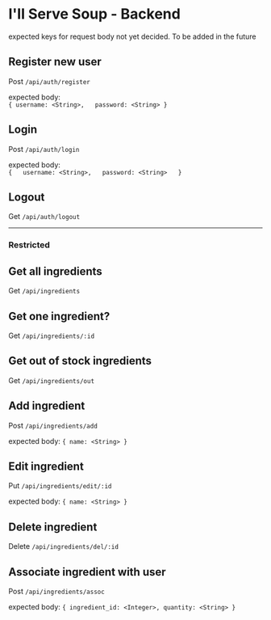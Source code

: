 # I'll Serve Soup - Backend

expected keys for request body not yet decided.  To be added in the future

## Register new user
Post `/api/auth/register`

expected body:  
`
{
  username: <String>,  
  password: <String>
}
`

## Login
Post `/api/auth/login`

expected body:  
`
{  
  username: <String>,  
  password: <String>  
}
`

## Logout
Get `/api/auth/logout`

---
### Restricted

## Get all ingredients
Get `/api/ingredients`

## Get one ingredient?
Get `/api/ingredients/:id`

## Get out of stock ingredients
Get `/api/ingredients/out`

## Add ingredient
Post `/api/ingredients/add`

expected body:
`
{
  name: <String>
}
`

## Edit ingredient
Put `/api/ingredients/edit/:id`

expected body:
`
{
  name: <String>
}
`

## Delete ingredient
Delete `/api/ingredients/del/:id`

## Associate ingredient with user
Post `/api/ingredients/assoc`

expected body:
`
{
  ingredient_id: <Integer>,
  quantity: <String>
}
`